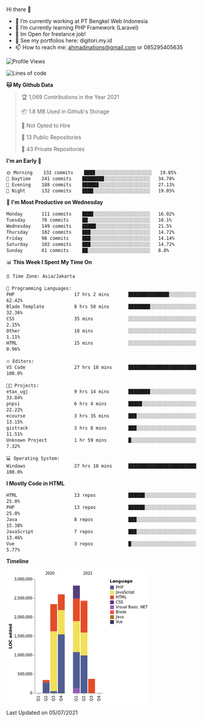 Hi there 👋

- 🔭 I’m currently working at PT Bengkel Web Indonesia
- 🌱 I’m currently learning PHP Framework (Laravel)
- 📂 Im Open for freelance job!
- 🧷 See my portfolios here: digitori.my.id
- 📫 How to reach me: ahmadinations@gmail.com or 085295405635


<!--START_SECTION:waka-->
![Profile Views](http://img.shields.io/badge/Profile%20Views-44-blue)

![Lines of code](https://img.shields.io/badge/From%20Hello%20World%20I%27ve%20Written-10.9%20million%20lines%20of%20code-blue)

**🐱 My Github Data** 

> 🏆 1,069 Contributions in the Year 2021
 > 
> 📦 1.8 MB Used in Github's Storage 
 > 
> 🚫 Not Opted to Hire
 > 
> 📜 13 Public Repositories 
 > 
> 🔑 43 Private Repositories  
 > 
**I'm an Early 🐤** 

```text
🌞 Morning    132 commits    ████░░░░░░░░░░░░░░░░░░░░░   19.05% 
🌆 Daytime    241 commits    ████████░░░░░░░░░░░░░░░░░   34.78% 
🌃 Evening    188 commits    ██████░░░░░░░░░░░░░░░░░░░   27.13% 
🌙 Night      132 commits    ████░░░░░░░░░░░░░░░░░░░░░   19.05%

```
📅 **I'm Most Productive on Wednesday** 

```text
Monday       111 commits    ████░░░░░░░░░░░░░░░░░░░░░   16.02% 
Tuesday      70 commits     ██░░░░░░░░░░░░░░░░░░░░░░░   10.1% 
Wednesday    149 commits    █████░░░░░░░░░░░░░░░░░░░░   21.5% 
Thursday     102 commits    ███░░░░░░░░░░░░░░░░░░░░░░   14.72% 
Friday       98 commits     ███░░░░░░░░░░░░░░░░░░░░░░   14.14% 
Saturday     102 commits    ███░░░░░░░░░░░░░░░░░░░░░░   14.72% 
Sunday       61 commits     ██░░░░░░░░░░░░░░░░░░░░░░░   8.8%

```


📊 **This Week I Spent My Time On** 

```text
⌚︎ Time Zone: Asia/Jakarta

💬 Programming Languages: 
PHP                      17 hrs 2 mins       ███████████████░░░░░░░░░░   62.42% 
Blade Template           8 hrs 50 mins       ████████░░░░░░░░░░░░░░░░░   32.36% 
CSS                      35 mins             ░░░░░░░░░░░░░░░░░░░░░░░░░   2.15% 
Other                    18 mins             ░░░░░░░░░░░░░░░░░░░░░░░░░   1.11% 
HTML                     15 mins             ░░░░░░░░░░░░░░░░░░░░░░░░░   0.96%

🔥 Editors: 
VS Code                  27 hrs 18 mins      █████████████████████████   100.0%

🐱‍💻 Projects: 
etax_ugj                 9 hrs 14 mins       ████████░░░░░░░░░░░░░░░░░   33.84% 
pnpsi                    6 hrs 4 mins        █████░░░░░░░░░░░░░░░░░░░░   22.22% 
ecourse                  3 hrs 35 mins       ███░░░░░░░░░░░░░░░░░░░░░░   13.15% 
gistrack                 3 hrs 8 mins        ███░░░░░░░░░░░░░░░░░░░░░░   11.51% 
Unknown Project          1 hr 59 mins        █░░░░░░░░░░░░░░░░░░░░░░░░   7.32%

💻 Operating System: 
Windows                  27 hrs 18 mins      █████████████████████████   100.0%

```

**I Mostly Code in HTML** 

```text
HTML                     13 repos            ██████░░░░░░░░░░░░░░░░░░░   25.0% 
PHP                      13 repos            ██████░░░░░░░░░░░░░░░░░░░   25.0% 
Java                     8 repos             ███░░░░░░░░░░░░░░░░░░░░░░   15.38% 
JavaScript               7 repos             ███░░░░░░░░░░░░░░░░░░░░░░   13.46% 
Vue                      3 repos             █░░░░░░░░░░░░░░░░░░░░░░░░   5.77%

```


**Timeline**

![Chart not found](https://raw.githubusercontent.com/MuhamadAhmadin/MuhamadAhmadin/master/charts/bar_graph.png) 


 Last Updated on 05/07/2021
<!--END_SECTION:waka-->

